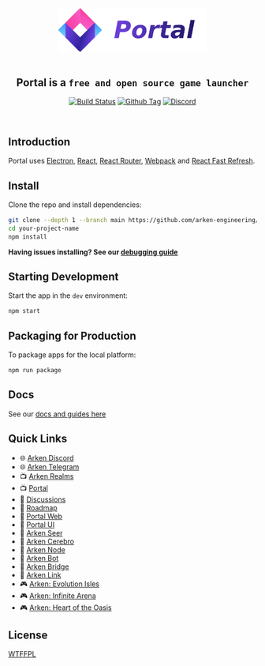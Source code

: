 <div align="center">
  <br>

  <img src=".erb/img/logo-color.png" width="60%" />

  <br>
  <br>

  <h2><strong>Portal</strong> is a <code>free and open source game launcher</code></h2>

[![Build Status][github-actions-status]][github-actions-url]
[![Github Tag][github-tag-image]][github-tag-url]
[![Discord](https://badgen.net/badge/icon/discord?icon=discord&label)](https://discord.arken.gg)

</div>

<br>

## Introduction

<p>
  Portal uses <a href="https://electron.atom.io/">Electron</a>, <a href="https://facebook.github.io/react/">React</a>, <a href="https://github.com/reactjs/react-router">React Router</a>, <a href="https://webpack.js.org/">Webpack</a> and <a href="https://www.npmjs.com/package/react-refresh">React Fast Refresh</a>.
</p>

## Install

Clone the repo and install dependencies:

```bash
git clone --depth 1 --branch main https://github.com/arken-engineering/portal-desktop.git your-project-name
cd your-project-name
npm install
```

**Having issues installing? See our [debugging guide](https://github.com/arken-engineering/portal-desktop/issues/1)**

## Starting Development

Start the app in the `dev` environment:

```bash
npm start
```

## Packaging for Production

To package apps for the local platform:

```bash
npm run package
```

## Docs

See our [docs and guides here](https://docs.arken.gg/installation)

## Quick Links

- 🌐 [Arken Discord](https://discord.arken.gg)
- 🌐 [Arken Telegram](https://telegram.arken.gg)
- 📺 [Arken Realms](https://arken.gg)
- 📺 [Portal](https://return.gg/portal)
- 📖 [Discussions](https://github.com/arken-engineering/discussions)
- 📖 [Roadmap](https://github.com/orgs/arken-engineering/projects/1)
- 🔗 [Portal Web](https://github.com/arken-engineering/portal-web)
- 🔗 [Portal UI](https://github.com/arken-engineering/portal-ui)
- 🔗 [Arken Seer](https://github.com/arken-engineering/seer)
- 🔗 [Arken Cerebro](https://github.com/arken-engineering/cerebro)
- 🔗 [Arken Node](https://github.com/arken-engineering/node)
- 🔗 [Arken Bot](https://github.com/arken-engineering/bot)
- 🔗 [Arken Bridge](https://github.com/arken-engineering/bridge)
- 🔗 [Arken Link](https://github.com/arken-engineering/link)
- 🎮 [Arken: Evolution Isles](https://github.com/arken-engineering/isles)
- 🎮 [Arken: Infinite Arena](https://github.com/arken-engineering/arena)
- 🎮 [Arken: Heart of the Oasis](https://github.com/arken-engineering/oasis)

## License

[WTFFPL](LICENSE)

[github-actions-status]: https://github.com/arken-engineering/portal-desktop/workflows/Test/badge.svg
[github-actions-url]: https://github.com/arken-engineering/portal-desktop/actions
[github-tag-image]: https://img.shields.io/github/tag/arken-engineering/portal-desktop.svg?label=version
[github-tag-url]: https://github.com/arken-engineering/portal-desktop/releases/latest
